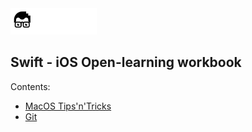 <a href="README.md">
<img src=".readme/assets/codeacademy-white.svg" height="42">
</a>

## Swift - iOS Open-learning workbook
Contents:
- [MacOS Tips'n'Tricks](.readme/pages/macos_tips.md)
- [Git](.readme/pages/git_main.md)
